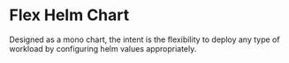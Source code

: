 # Flex Helm Chart

Designed as a mono chart, the intent is the flexibility to deploy any type of workload by configuring helm values appropriately.
